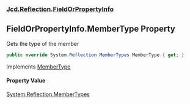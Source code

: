 ### [Jcd.Reflection](Jcd.Reflection.md 'Jcd.Reflection').[FieldOrPropertyInfo](Jcd.Reflection.FieldOrPropertyInfo.md 'Jcd.Reflection.FieldOrPropertyInfo')

## FieldOrPropertyInfo.MemberType Property

Gets the type of the member

```csharp
public override System.Reflection.MemberTypes MemberType { get; }
```

Implements [MemberType](https://docs.microsoft.com/en-us/dotnet/api/System.Runtime.InteropServices._MemberInfo.MemberType 'System.Runtime.InteropServices._MemberInfo.MemberType')

#### Property Value

[System.Reflection.MemberTypes](https://docs.microsoft.com/en-us/dotnet/api/System.Reflection.MemberTypes 'System.Reflection.MemberTypes')